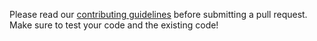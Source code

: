 Please read our [contributing guidelines](/CONTRIBUTING.md) before submitting a pull request.  
Make sure to test your code and the existing code!
